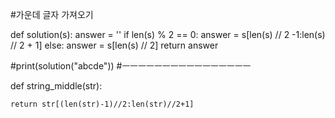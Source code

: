#가운데 글자 가져오기


def solution(s):
    answer = ''
    if len(s) % 2 == 0:
        answer = s[len(s) // 2 -1:len(s) // 2 + 1]
    else:
        answer = s[len(s) // 2]
    return answer


#print(solution("abcde"))
#ㅡㅡㅡㅡㅡㅡㅡㅡㅡㅡㅡㅡㅡㅡㅡㅡ


def string_middle(str):

    return str[(len(str)-1)//2:len(str)//2+1]

